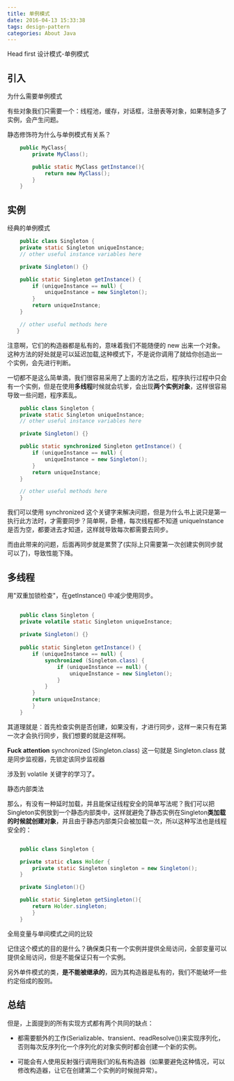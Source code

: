 ```yaml
---
title: 单例模式
date: 2016-04-13 15:33:38
tags: design-pattern
categories: About Java
---
```


Head first 设计模式-单例模式

<!-- more -->

## 引入

为什么需要单例模式

有些对象我们只需要一个：线程池，缓存，对话框，注册表等对象，如果制造多了实例，会产生问题。

静态修饰符为什么与单例模式有关系？

``` java
	public MyClass{
		private MyClass();

		public static MyClass getInstance(){
			return new MyClass();
		}
	}
```

## 实例

经典的单例模式

``` java
	public class Singleton {
	private static Singleton uniqueInstance;
	// other useful instance variables here

	private Singleton() {}

	public static Singleton getInstance() {
		if (uniqueInstance == null) {
			uniqueInstance = new Singleton();
		}
		return uniqueInstance;
	}

	// other useful methods here
   }
```

注意啊，它们的构造器都是私有的，意味着我们不能随便的 new 出来一个对象。这种方法的好处就是可以延迟加载,这种模式下，不是说你调用了就给你创造出一个实例，会先进行判断。

一切都不是这么简单滴，我们很容易采用了上面的方法之后，程序执行过程中只会有一个实例，但是在使用**多线程**时候就会坑爹，会出现**两个实例对象**，这样很容易导致一些问题，程序紊乱。

```java
	public class Singleton {
	private static Singleton uniqueInstance;
	// other useful instance variables here

	private Singleton() {}

	public static synchronized Singleton getInstance() {
		if (uniqueInstance == null) {
			uniqueInstance = new Singleton();
		}
		return uniqueInstance;
	}

	// other useful methods here
	}
```

我们可以使用 synchronized 这个关键字来解决问题，但是为什么书上说只是第一执行此方法时，才需要同步？简单啊，卧槽，每次线程都不知道 uniqueInstance 是否为空，都要进去才知道，这样就导致每次都需要去同步。

而由此带来的问题，后面再同步就是累赘了(实际上只需要第一次创建实例同步就可以了)，导致性能下降。


## 多线程

用"双重加锁检查"，在getInstance() 中减少使用同步。

``` java
	
	public class Singleton {
	private volatile static Singleton uniqueInstance;
 
	private Singleton() {}
 
	public static Singleton getInstance() {
		if (uniqueInstance == null) {
			synchronized (Singleton.class) {
				if (uniqueInstance == null) {
					uniqueInstance = new Singleton();
				}
			}
		}
		return uniqueInstance;
		}
	}
```

其道理就是：首先检查实例是否创建，如果没有，才进行同步，这样一来只有在第一次才会执行同步，我们想要的就是这样啊。

**Fuck attention** synchronized (Singleton.class) 这一句就是 Singleton.class 就是同步监视器，先锁定该同步监视器

涉及到 volatile 关键字的学习了。


静态内部类法

那么，有没有一种延时加载，并且能保证线程安全的简单写法呢？我们可以把Singleton实例放到一个静态内部类中，这样就避免了静态实例在Singleton**类加载的时候就创建对象**，并且由于静态内部类只会被加载一次，所以这种写法也是线程安全的：

```java

	public class Singleton {

    private static class Holder {
        private static Singleton singleton = new Singleton();
    }

    private Singleton(){}

    public static Singleton getSingleton(){
        return Holder.singleton;
    	}
	}
```

全局变量与单间模式之间的比较

记住这个模式的目的是什么？确保类只有一个实例并提供全局访问，全部变量可以提供全局访问，但是不能保证只有一个实例。

另外单件模式的类，**是不能被继承的**，因为其构造器是私有的，我们不能破坏一些约定俗成的股则。


## 总结 

但是，上面提到的所有实现方式都有两个共同的缺点：

* 都需要额外的工作(Serializable、transient、readResolve())来实现序列化，否则每次反序列化一个序列化的对象实例时都会创建一个新的实例。

* 可能会有人使用反射强行调用我们的私有构造器（如果要避免这种情况，可以修改构造器，让它在创建第二个实例的时候抛异常）。